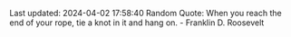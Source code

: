 Last updated: 2024-04-02 17:58:40
Random Quote: When you reach the end of your rope, tie a knot in it and hang on. - Franklin D. Roosevelt